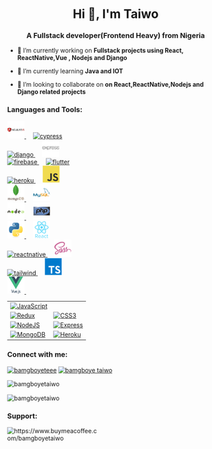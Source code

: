 <h1 align="center">Hi 👋, I'm Taiwo</h1>
<h3 align="center">A Fullstack developer(Frontend Heavy) from Nigeria</h3>

- 🔭 I’m currently working on **Fullstack projects using React, ReactNative,Vue , Nodejs and Django**

- 🌱 I’m currently learning **Java and IOT**

- 👯 I’m looking to collaborate on **on React,ReactNative,Nodejs and Django related projects**

<h3 align="left">Languages and Tools:</h3>
<p align="left">
<a href="https://angular.io" target="_blank" rel="noreferrer"> <img src="https://raw.githubusercontent.com/devicons/devicon/master/icons/angularjs/angularjs-original-wordmark.svg" alt="angularjs" width="40" height="40"/> </a> &nbsp;&nbsp;&nbsp;
<a href="https://www.cypress.io" target="_blank" rel="noreferrer"> <img src="https://raw.githubusercontent.com/simple-icons/simple-icons/6e46ec1fc23b60c8fd0d2f2ff46db82e16dbd75f/icons/cypress.svg" alt="cypress" width="40" height="40"/> </a> 
<br/>
<a href="https://www.djangoproject.com/" target="_blank" rel="noreferrer"> <img src="https://cdn.worldvectorlogo.com/logos/django.svg" alt="django" width="40" height="40"/> </a> &nbsp;&nbsp;&nbsp;
<a href="https://expressjs.com" target="_blank" rel="noreferrer"> <img src="https://raw.githubusercontent.com/devicons/devicon/master/icons/express/express-original-wordmark.svg" alt="express" width="40" height="40"/> </a> 
 <br/>
 <a href="https://firebase.google.com/" target="_blank" rel="noreferrer"> <img src="https://www.vectorlogo.zone/logos/firebase/firebase-icon.svg" alt="firebase" width="40" height="40"/> </a> &nbsp;&nbsp;&nbsp;
<a href="https://flutter.dev" target="_blank" rel="noreferrer"> <img src="https://www.vectorlogo.zone/logos/flutterio/flutterio-icon.svg" alt="flutter" width="40" height="40"/> </a>
  <br/>
<a href="https://heroku.com" target="_blank" rel="noreferrer"> <img src="https://www.vectorlogo.zone/logos/heroku/heroku-icon.svg" alt="heroku" width="40" height="40"/> </a> &nbsp;&nbsp;&nbsp;
<a href="https://developer.mozilla.org/en-US/docs/Web/JavaScript" target="_blank" rel="noreferrer"> <img src="https://raw.githubusercontent.com/devicons/devicon/master/icons/javascript/javascript-original.svg" alt="javascript" width="40" height="40"/> </a>
  <br/>
<a href="https://www.mongodb.com/" target="_blank" rel="noreferrer"> <img src="https://raw.githubusercontent.com/devicons/devicon/master/icons/mongodb/mongodb-original-wordmark.svg" alt="mongodb" width="40" height="40"/> </a> &nbsp;&nbsp;&nbsp;
<a href="https://www.mysql.com/" target="_blank" rel="noreferrer"> <img src="https://raw.githubusercontent.com/devicons/devicon/master/icons/mysql/mysql-original-wordmark.svg" alt="mysql" width="40" height="40"/> </a>
  <br/>
<a href="https://nodejs.org" target="_blank" rel="noreferrer"> <img src="https://raw.githubusercontent.com/devicons/devicon/master/icons/nodejs/nodejs-original-wordmark.svg" alt="nodejs" width="40" height="40"/> </a> &nbsp;&nbsp;&nbsp;
<a href="https://www.php.net" target="_blank" rel="noreferrer"> <img src="https://raw.githubusercontent.com/devicons/devicon/master/icons/php/php-original.svg" alt="php" width="40" height="40"/> </a>
  <br/>
<a href="https://www.python.org" target="_blank" rel="noreferrer"> <img src="https://raw.githubusercontent.com/devicons/devicon/master/icons/python/python-original.svg" alt="python" width="40" height="40"/> </a> &nbsp;&nbsp;&nbsp;
<a href="https://reactjs.org/" target="_blank" rel="noreferrer"> <img src="https://raw.githubusercontent.com/devicons/devicon/master/icons/react/react-original-wordmark.svg" alt="react" width="40" height="40"/> </a>
<br/>
<a href="https://reactnative.dev/" target="_blank" rel="noreferrer"> <img src="https://reactnative.dev/img/header_logo.svg" alt="reactnative" width="40" height="40"/> </a> &nbsp;&nbsp;&nbsp;
<a href="https://sass-lang.com" target="_blank" rel="noreferrer"> <img src="https://raw.githubusercontent.com/devicons/devicon/master/icons/sass/sass-original.svg" alt="sass" width="40" height="40"/> </a>
  <br/>
<a href="https://tailwindcss.com/" target="_blank" rel="noreferrer"> <img src="https://www.vectorlogo.zone/logos/tailwindcss/tailwindcss-icon.svg" alt="tailwind" width="40" height="40"/> </a> &nbsp;&nbsp;&nbsp;
<a href="https://www.typescriptlang.org/" target="_blank" rel="noreferrer"> <img src="https://raw.githubusercontent.com/devicons/devicon/master/icons/typescript/typescript-original.svg" alt="typescript" width="40" height="40"/> </a>
<br/> 
<a href="https://vuejs.org/" target="_blank" rel="noreferrer"> <img src="https://raw.githubusercontent.com/devicons/devicon/master/icons/vuejs/vuejs-original-wordmark.svg" alt="vuejs" width="40" height="40"/> </a> &nbsp;&nbsp;&nbsp; </p>

<table>
  <tbody>
    <tr>
      <td>
        <a href="https://developer.mozilla.org/en-US/docs/Web/JavaScript" rel="nofollow">
          <img
            src="https://raw.githubusercontent.com/danielcranney/readme-generator/main/public/icons/skills/javascript-colored.svg"
            width="36"
            height="36"
            alt="JavaScript"
            style="max-width: 100%"
          />
        </a>
      </td>
    </tr>
    <tr>
      <td>
        <a href="https://redux.js.org/" rel="nofollow">
          <img
            src="https://raw.githubusercontent.com/danielcranney/readme-generator/main/public/icons/skills/go.svg"
            width="36"
            height="36"
            alt="Redux"
            style="max-width: 100%"
          />
        </a>
      </td>
      <td>
        <a href="https://www.w3.org/TR/CSS/#css" rel="nofollow">
          <img
            src="https://raw.githubusercontent.com/danielcranney/readme-generator/main/public/icons/skills/python-colored.svg"
            width="36"
            height="36"
            alt="CSS3"
            style="max-width: 100%"
          />
        </a>
      </td>
    </tr>
    <tr>
      <td>
        <a href="https://nodejs.org/en/" rel="nofollow">
          <img
            src="https://raw.githubusercontent.com/danielcranney/readme-generator/main/public/icons/skills/nodejs-colored.svg"
            width="36"
            height="36"
            alt="NodeJS"
            style="max-width: 100%"
          />
        </a>
      </td>
      <td>
        <a href="https://expressjs.com/" rel="nofollow">
          <img
            src="https://raw.githubusercontent.com/danielcranney/readme-generator/main/public/icons/skills/django-colored.svg"
            width="36"
            height="36"
            alt="Express"
            style="max-width: 100%"
          />
        </a>
      </td>
    </tr>
    <tr>
      <td>
        <a href="https://www.mongodb.com/" rel="nofollow">
          <img
            src="https://raw.githubusercontent.com/danielcranney/readme-generator/main/public/icons/skills/mongodb-colored.svg"
            width="36"
            height="36"
            alt="MongoDB"
            style="max-width: 100%"
          />
        </a>
      </td>
      <td>
        <a href="https://www.heroku.com/" rel="nofollow">
          <img
            src="https://raw.githubusercontent.com/danielcranney/readme-generator/main/public/icons/skills/heroku-colored.svg"
            width="36"
            height="36"
            alt="Heroku"
            style="max-width: 100%"
          />
        </a>
      </td>
    </tr>
  </tbody>
</table>

<h3 align="left">Connect with me:</h3>
<p align="left">
<a href="https://twitter.com/bamgboyeteee" target="blank"><img align="center" src="https://raw.githubusercontent.com/rahuldkjain/github-profile-readme-generator/master/src/images/icons/Social/twitter.svg" alt="bamgboyeteee" height="30" width="40" /></a>
<a href="https://linkedin.com/in/bamgboye taiwo" target="blank"><img align="center" src="https://raw.githubusercontent.com/rahuldkjain/github-profile-readme-generator/master/src/images/icons/Social/linked-in-alt.svg" alt="bamgboye taiwo" height="30" width="40" /></a>
</p>


<p><img align="center" src="https://github-readme-stats.vercel.app/api/top-langs?username=bamgboyetaiwo&show_icons=true&locale=en&layout=compact" alt="bamgboyetaiwo" /></p>

<p><img align="center" src="https://github-readme-streak-stats.herokuapp.com/?user=bamgboyetaiwo&" alt="bamgboyetaiwo" /></p>

<h3 align="left">Support:</h3>
<p><a href="https://www.buymeacoffee.com/https://www.buymeacoffee.com/bamgboyetaiwo"> <img align="left" src="https://cdn.buymeacoffee.com/buttons/v2/default-yellow.png" height="50" width="210" alt="https://www.buymeacoffee.com/bamgboyetaiwo" /></a></p><br><br>
